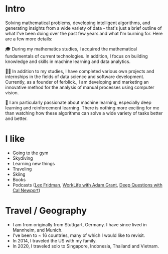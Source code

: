 
# Intro

Solving mathematical problems, developing intelligent algorithms, and generating insights from a wide variety of data - that's just a brief outline of what I've been doing over the past few years and what I'm burning for. Here are a few more details:  

🎓 During my mathematics studies, I acquired the mathematical fundamentals of current technologies. In addition, I focus on building knowledge and skills in machine learning and data analytics.  

🧑‍💻 In addition to my studies, I have completed various own projects and internships in the fields of data science and software development. Currently, as a founder of ferblick., I am developing and marketing an innovative method for the analysis of manual processes using computer vision.   

🦾 I am particularly passionate about machine learning, especially deep learning and reinforcement learning. There is nothing more exciting for me than watching how these algorithms can solve a wide variety of tasks better and better.

# I like

- Going to the gym
- Skydiving
- Learning new things
- Traveling
- Skiing
- Books
- Podcasts ([Lex Fridman](https://lexfridman.com/podcast/), [WorkLife with Adam Grant](https://www.adamgrant.net/podcast/), [Deep Questions with Cal Newport](https://www.calnewport.com/podcast/)) 


# Travel / Geography

- I am from originally from Stuttgart, Germany. I have since lived in Mannheim, and Munich.
- I've been to ~ 16 countries, many of which I would like to revisit.
- In 2014, I traveled the US with my family.
- In 2020, I traveled solo to Singapore, Indonesia, Thailand and Vietnam.
